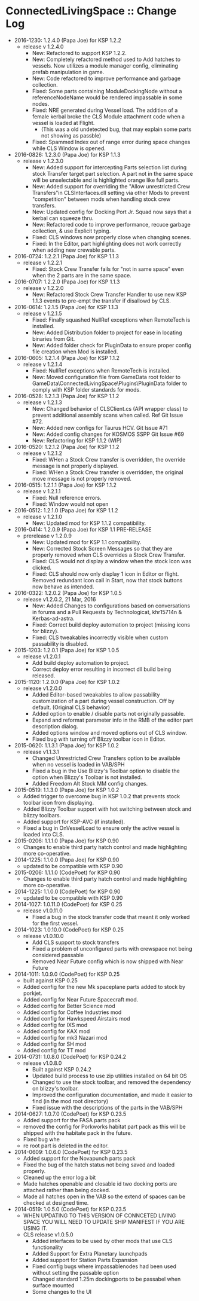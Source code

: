 # ConnectedLivingSpace :: Change Log

* 2016-1230: 1.2.4.0 (Papa Joe) for KSP 1.2.2
	+ release v 1.2.4.0
		- New:  Refactored to support KSP 1.2.2.
		- New:  Completely refactored method used to Add hatches to vessels.  Now utilizes a module manager config, eliminating prefab manipulation in game.
		- New:  Code refactored to improve performance and garbage collection.
		- Fixed: Some parts containing ModuleDockingNode without a referenceNodeName would be rendered impassable in some nodes.
		- Fixed: NRE generated during Vessel load. The addition of a female kerbal broke the CLS Module attachment code when a vessel is loaded at Flight.
			- (This was a old undetected bug, that may explain some parts not showing as passble)
		- Fixed: Spammed Index out of range error during space changes while CLS Window is opened.
* 2016-0826: 1.2.3.0 (Papa Joe) for KSP 1.1.3
	+ release v 1.2.3.0
		- New:  Added support for intercepting Parts selection list during stock Transfer target part selection.  A part not in the same space will be unselectable and is highlighted orange like full parts.
		- New:  Added support for overriding the "Allow unrestricted Crew Transfers"in CLSInterfaces.dll setting via other Mods to prevent "competition" between mods when handling stock crew transfers.
		- New:  Updated config for Docking Port Jr.  Squad now says that a kerbal can squeeze thru.
		- New:  Refactored code to improve performance, recuce garbage collection, & use Explicit typing.
		- Fixed: CLS windows now properly close when changing scenes.
		- Fixed: In the Editor, part highlighting does not work correctly when adding new crewable parts.
* 2016-0724: 1.2.2.1 (Papa Joe) for KSP 1.1.3
	+ release v 1.2.2.1
		- Fixed:  Stock Crew Transfer fails for "not in same space" even when the 2 parts are in the same space.
* 2016-0707: 1.2.2.0 (Papa Joe) for KSP 1.1.3
	+ release v 1.2.2.0
		- New:  Refactored Stock Crew Transfer Handler to use new KSP 1.1.3 events to pre-empt the transfer if disallowd by CLS.
* 2016-0614: 1.2.1.5 (Papa Joe) for KSP 1.1.3
	+ release v 1.2.1.5
		- Fixed:  Finally squashed NullRef exceptions when RemoteTech is installed.
		- New:  Added Distribution folder to project for ease in locating binaries from Git.
		- New:  Added folder check for PluginData to ensure proper config file creation when Mod is installed.
* 2016-0605: 1.2.1.4 (Papa Joe) for KSP 1.1.2
	+ release v 1.2.1.4
		- Fixed:  NullRef exceptions when RemoteTech is installed.
		- New:  Moved configuration file from GameData root folder to GameData\ConnectedLivingSpace\Plugins\PluginData folder to comply with KSP folder standards for mods.
* 2016-0528: 1.2.1.3 (Papa Joe) for KSP 1.1.2
	+ release v 1.2.1.3
		- New:  Changed behavior of CLSClient.cs (API wrapper class) to prevent additional assembly scans when called. Ref Git Issue #72.
		- New:  Added new configs for Taurus HCV.  Git Issue #71
		- New:  Added config changes for KOSMOS SSPP  Git Issue #69
		- New:  Refactoring for KSP 1.1.2 (WIP)
* 2016-0520: 1.2.1.2 (Papa Joe) for KSP 1.1.2
	+ release v 1.2.1.2
		- Fixed:  WHen a Stock Crew transfer is overridden, the override message is not properly displayed.
		- Fixed:  WHen a Stock Crew transfer is overridden, the original move message is not properly removed.
* 2016-0515: 1.2.1.1 (Papa Joe) for KSP 1.1.2
	+ release v 1.2.1.1
		- Fixed:  Null reference errors.
		- Fixed:  Window would not open
* 2016-0512: 1.2.1.0 (Papa Joe) for KSP 1.1.2
	+ release v 1.2.1.0
		- New:  Updated mod for KSP 1.1.2 compatibility.
* 2016-0414: 1.2.0.9 (Papa Joe) for KSP 1.1 PRE-RELEASE
	+ prerelease v 1.2.0.9
		- New:  Updated mod for KSP 1.1 compatibility.
		- New:  Corrected Stock Screen Messages so that they are properly removed when CLS overrides a Stock Crew Transfer.
		- Fixed:  CLS would not display a window when the stock Icon was clicked.
		- Fixed:  CLS should now only display 1 icon in Editor or flight.  Removed redundant icon call in Start, now that stock buttons now behave as intended.
* 2016-0322: 1.2.0.2 (Papa Joe) for KSP 1.0.5
	+ release v1.2.0.2, 21 Mar, 2016
		- New:  Added Changes to configurations based on conversations in forums and a Pull Requests by Technologicat, khr15714n &  Kerbas-ad-astra.
		- Fixed:  Correct build deploy automation to project (missing icons for blizzy).
		- Fixed:  CLS tweakables incorrectly visible when custom passability is disabled.
* 2015-1203: 1.2.0.1 (Papa Joe) for KSP 1.0.5
	+ release v1.2.0.1
		- Add build deploy automation to project.
		- Correct deploy error resulting in incorrect dll build being released.
* 2015-1120: 1.2.0.0 (Papa Joe) for KSP 1.0.2
	+ release v1.2.0.0
		- Added Editor-based tweakables to allow passability customization of a part during vessel construction. Off by default. (Original CLS behavior)
		- Added option to enable / disable parts not originally passable.
		- Expand and reformat parameter info in the RMB of the editor part description dialog.
		- Added options window and moved options out of CLS window.
		- Fixed bug with turning off Blizzy toolbar icon in Editor.
* 2015-0620: 1.1.3.1 (Papa Joe) for KSP 1.0.2
	+ release v1.1.3.1
		- Changed Unrestricted Crew Transfers option to be available when no vessel is loaded in VAB/SPH
		- Fixed a bug in the Use Blizzy's Toolbar option to disable the option when Blizzy's Toolbar is not installed.
		- Added Freedom Alt Stock MM config changes.
* 2015-0519: 1.1.3.0 (Papa Joe) for KSP 1.0.2
	+ Added trigger to overcome bug in KSP 1.0.2 that prevents stock toolbar icon from displaying.
	+ Added Blizzy Toolbar support with hot switching between stock and blizzy toolbars.
	+ Added support for KSP-AVC (if installed).
	+ Fixed a bug in OnVesselLoad to ensure only the active vessel is loaded into CLS.
* 2015-0206: 1.1.1.0 (Papa Joe) for KSP 0.90
	+ Changes to enable third party hatch control and made highlighting more co-operative.
* 2014-1225: 1.1.0.0 (Papa Joe) for KSP 0.90
	+ updated to be compatible with KSP 0.90
* 2015-0206: 1.1.1.0 (CodePoet) for KSP 0.90
	+ Changes to enable third party hatch control and made highlighting more co-operative.
* 2014-1225: 1.1.0.0 (CodePoet) for KSP 0.90
	+ updated to be compatible with KSP 0.90
* 2014-1027: 1.0.11.0 (CodePoet) for KSP 0.25
	+ release v1.0.11.0
		- Fixed a bug in the stock transfer code that meant it only worked for the first vessel.
* 2014-1023: 1.0.10.0 (CodePoet) for KSP 0.25
	+ release v1.0.10.0
		- Add CLS support to stock transfers
		- Fixed a problem of unconfigured parts with crewspace not being considered passable
		- Removed Near Future config which is now shipped with Near Future
* 2014-1011: 1.0.9.0 (CodePoet) for KSP 0.25
	+ built against KSP 0.25
	+ Added config for the new Mk spaceplane parts added to stock by porkjet.
	+ Added config for Near Future Spacecraft mod.
	+ Added config for Better Science mod
	+ Added config for Coffee Industries mod
	+ Added config for Hawkspeed Airstairs mod
	+ Added config for IXS mod
	+ Added config for KAX mod
	+ Added config for mk3 Nazari mod
	+ Added config for SH mod
	+ Added config for TT mod
* 2014-0731: 1.0.8.0 (CodePoet) for KSP 0.24.2
	+ release v1.0.8.0
		- Built against KSP 0.24.2
		- Updated build process to use zip utilities installed on 64 bit OS
		- Changed to use the stock toolbar, and removed the dependency on blizzy's toolbar.
		- Improved the configuration documentation, and made it easier to find (in the mod root directory)
		- Fixed issue with the descriptions of the parts in the VAB/SPH
* 2014-0627: 1.0.7.0 (CodePoet) for KSP 0.23.5
	+ Added support for the FASA parts pack
	+ removed the config for Porkworks habitat part pack as this will be shipped with the habitate pack in the future.
	+ Fixed bug whe
	+ re root part is deleted in the editor.
* 2014-0609: 1.0.6.0 (CodePoet) for KSP 0.23.5
	+ Added support for the Novapunch parts pack
	+ Fixed the bug of the hatch status not being saved and loaded properly.
	+ Cleaned up the error log a bit
	+ Made hatches openable and closable id two docking ports are attached rather than being docked.
	+ Made all hatches open in the VAB so the extend of spaces can be checked at designed time.
* 2014-0519: 1.0.5.0 (CodePoet) for KSP 0.23.5
	+ WHEN UPDATING TO THIS VERSION OF CONNCETED LIVING SPACE YOU WILL NEED TO UPDATE SHIP MANIFEST IF YOU ARE USING IT.
	+ CLS release v1.0.5.0
		- Added interfaces to be used by other mods that use CLS functionality
		- Added Support for Extra Planetary launchpads
		- Added support for Station Parts Expansion
		- Fixed config bugs where impassablenodes had been used without setting the passable option
		- Changed standard 1.25m dockingports to be passabel when surface mounted
		- Some changes to the UI
